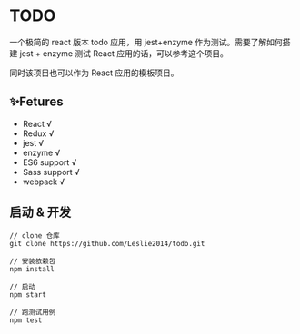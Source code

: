 # TODO
一个极简的 react 版本 todo 应用，用 jest+enzyme 作为测试。需要了解如何搭建 jest + enzyme 测试 React 应用的话，可以参考这个项目。

同时该项目也可以作为 React 应用的模板项目。

## ✨Fetures

- React √
- Redux √
- jest √
- enzyme √
- ES6 support √
- Sass support √
- webpack √

## 启动 & 开发

```
// clone 仓库
git clone https://github.com/Leslie2014/todo.git

// 安装依赖包
npm install

// 启动
npm start

// 跑测试用例
npm test
```